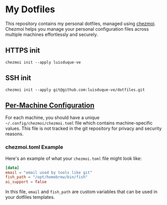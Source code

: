 # My Dotfiles

This repository contains my personal dotfiles, managed using [chezmoi](https://www.chezmoi.io/). Chezmoi helps you manage your personal configuration files across multiple machines effortlessly and securely.

## HTTPS init
```
chezmoi init --apply luisduque-ve
```

## SSH init
```
chezmoi init --apply git@github.com:luisduque-ve/dotfiles.git
```
## [Per-Machine Configuration](https://www.chezmoi.io/user-guide/manage-machine-to-machine-differences/#use-templates)

For each machine, you should have a unique `~/.config/chezmoi/chezmoi.toml` file which contains machine-specific values. This file is not tracked in the git repository for privacy and security reasons.

### chezmoi.toml Example

Here's an example of what your `chezmoi.toml` file might look like:

```toml
[data]
email = "email used by tools like git"
fish_path = "/opt/homebrew/bin/fish"
ai_support = false
```

In this file, `email` and `fish_path` are custom variables that can be used in your dotfiles templates.
